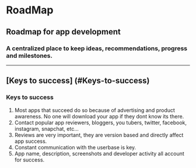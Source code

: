 # RoadMap
Roadmap for app development  
---  
### A centralized place to keep ideas, recommendations, progress and milestones.  
---   
[Keys to success] (#Keys-to-success)  
---  
### Keys to success
1.  Most apps that succeed do so because of advertising and product awareness. No one will download your app if they dont know its there.
2.  Contact popular app reviewers, bloggers, you tubers, twitter, facebook, instagram, snapchat, etc...  
3.  Reviews are very important, they are version based and directly affect app success.  
4.  Constant communication with the userbase is key.  
5.  App name, description, screenshots and developer activity all account for success.  


